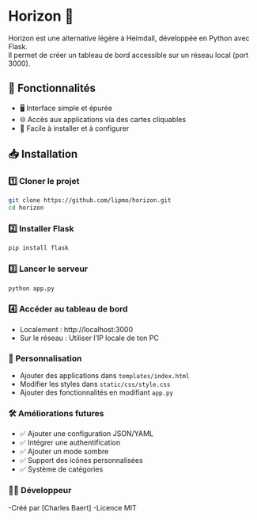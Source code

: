 # Horizon 🚀

Horizon est une alternative légère à Heimdall, développée en Python avec Flask.  
Il permet de créer un tableau de bord accessible sur un réseau local (port 3000).

## 📌 Fonctionnalités

- 🖥️ Interface simple et épurée
- 🌐 Accès aux applications via des cartes cliquables
- 🚀 Facile à installer et à configurer

## 📥 Installation

### 1️⃣ Cloner le projet 

```bash
git clone https://github.com/lipmo/horizon.git
cd horizon
```

### 2️⃣ Installer Flask

```bash
pip install flask
```

### 3️⃣ Lancer le serveur

```bash
python app.py
```

### 4️⃣ Accéder au tableau de bord

- Localement : http://localhost:3000
- Sur le réseau : Utiliser l’IP locale de ton PC

### 📌 Personnalisation

- Ajouter des applications dans ```templates/index.html```
- Modifier les styles dans ```static/css/style.css```
- Ajouter des fonctionnalités en modifiant ```app.py```

### 🛠️ Améliorations futures

- ✅ Ajouter une configuration JSON/YAML
- ✅ Intégrer une authentification
- ✅ Ajouter un mode sombre
- ✅ Support des icônes personnalisées
- ✅ Système de catégories

### 👨‍💻 Développeur

-Créé par [Charles Baert]
-Licence MIT
